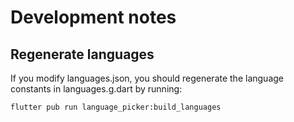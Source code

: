 # Development notes

## Regenerate languages

If you modify languages.json, you should regenerate the language constants in
languages.g.dart by running:

```
flutter pub run language_picker:build_languages
```
